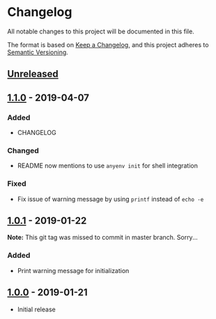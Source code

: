 # Changelog
All notable changes to this project will be documented in this file.

The format is based on [Keep a Changelog](https://keepachangelog.com/en/1.0.0/),
and this project adheres to [Semantic Versioning](https://semver.org/spec/v2.0.0.html).

## [Unreleased]

## [1.1.0] - 2019-04-07
### Added
- CHANGELOG

### Changed
- README now mentions to use `anyenv init` for shell integration

### Fixed
- Fix issue of warning message by using `printf` instead of `echo -e`

## [1.0.1] - 2019-01-22
**Note:** This git tag was missed to commit in master branch. Sorry...

### Added
- Print warning message for initialization


## [1.0.0] - 2019-01-21
- Initial release

[Unreleased]: https://github.com/anyenv/anyenv/compare/v1.1.0...HEAD
[1.1.0]: https://github.com/anyenv/anyenv/compare/v1.0.1...v1.1.0
[1.0.1]: https://github.com/anyenv/anyenv/compare/v1.0.0...v1.0.1
[1.0.0]: https://github.com/anyenv/anyenv/releases/tag/v1.0.0

